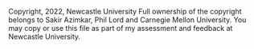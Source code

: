Copyright, 2022, Newcastle University
Full ownership of the copyright belongs to Sakir Azimkar, Phil Lord and Carnegie Mellon University.
You may copy or use this file as part of my assessment and feedback at
Newcastle University.